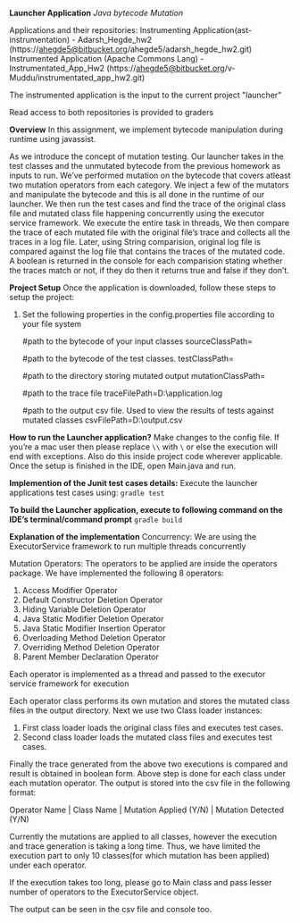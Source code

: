 **Launcher Application**
_Java bytecode Mutation_

Applications and their repositories:
Instrumenting Application(ast-instrumentation) - Adarsh_Hegde_hw2 (https://ahegde5@bitbucket.org/ahegde5/adarsh_hegde_hw2.git)
Instrumented Application (Apache Commons Lang) - Instrumentated_App_Hw2 (https://ahegde5@bitbucket.org/v-Muddu/instrumentated_app_hw2.git)

The instrumented application is the input to the current project "launcher"



Read access to both repositories is provided to graders


**Overview**
In this assignment, we implement bytecode manipulation during runtime using javassist.

As we introduce the concept of mutation testing. Our launcher takes in the test classes and the unmutated bytecode from the previous homework as inputs to run. We’ve performed mutation on the bytecode that covers atleast two mutation operators from each category.
We inject a few of the mutators and manipulate the bytecode and this is all done in the runtime of our launcher.
We then run the test cases and find the trace of the original class file and mutated class file happening concurrently using the executor service framework. We execute the entire task in threads, We then compare the trace of each mutated file with the original file’s trace and collects all the traces in a log file. Later, using String comparision, original log file is compared against the log file that contains the traces of the mutated code. A boolean is returned in the console for each comparision stating whether the traces match or not, if they do then it returns true and false if they don’t.

**Project Setup**
Once the application is downloaded, follow these steps to setup the project:

1.  Set the following properties in the config.properties file according to your file system
    
    #path to the bytecode of your input classes
    sourceClassPath= <Add the path to the source files in instrumented application>
    
    #path to the bytecode of the test classes.
    testClassPath=<Add the path to the test files in instrumented application>
    
    #path to the directory storing mutated output
    mutationClassPath=<add the path to the mutation output directory mutatedFiles. Its inside the project structure itself>
    
    #path to the trace file
    traceFilePath=D:\\application.log
    
    #path to the output csv file. Used to view the results of tests against mutated classes
    csvFilePath=D:\\output.csv

**How to run the Launcher application?**
Make changes to the config file.
If you’re a mac user then please replace `\\` with `\` or else the execution will end with exceptions. Also do this inside
project code wherever applicable.
Once the setup is finished in the IDE, open Main.java and run.

**Implemention of the Junit test cases details:**
Execute the launcher applications test cases using:
`gradle test`

**To build the Launcher application, execute to following command on the IDE’s terminal/command prompt**
`gradle build`


**Explanation of the implementation**
Concurrency:
We are using the ExecutorService framework to run multiple threads concurrently

Mutation Operators:
The operators to be applied are inside the operators package. We have implemented the following 8 operators:
1. Access Modifier Operator
2. Default Constructor Deletion Operator
3. Hiding Variable Deletion Operator
4. Java Static Modifier Deletion Operator
5. Java Static Modifier Insertion Operator
6. Overloading Method Deletion Operator
7. Overriding Method Deletion Operator
8. Parent Member Declaration Operator

Each operator is implemented as a thread and passed to the executor service framework for execution

Each operator class performs its own mutation and stores the mutated class files in the output directory.
Next we use two Class loader instances:
1. First class loader loads the original class files and executes test cases.
2. Second class loader loads the mutated class files and executes test cases.

Finally the trace generated from the above two executions is compared and result is obtained in boolean form.
Above step is done for each class under each mutation operator. The output is stored into the csv file in the following format:

Operator Name | Class Name | Mutation Applied (Y/N) | Mutation Detected (Y/N)

Currently the mutations are applied to all classes, however the execution and trace generation is taking a long time.
Thus, we have limited the execution part to only 10 classes(for which mutation has been applied) under each operator. 

If the execution takes too long, please go to Main class and pass lesser number of operators to the ExecutorService object.

The output can be seen in the csv file and console too.

